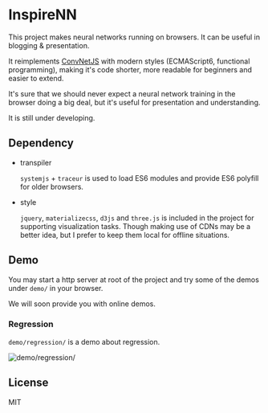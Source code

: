 # InspireNN

This project makes neural networks running on browsers. It can be useful in blogging & presentation.


It reimplements [ConvNetJS](https://github.com/karpathy/convnetjs) with modern styles (ECMAScript6, functional programming), making it's code shorter, more readable for beginners and easier to extend.

It's sure that we should never expect a neural network training in the browser doing a big deal, but it's useful for presentation and understanding.

It is still under developing. 


## Dependency

* transpiler

  `systemjs` + `traceur` is used to load ES6 modules and provide ES6 polyfill for older browsers.

* style

  `jquery`, `materializecss`, `d3js` and `three.js` is included in the project for supporting visualization tasks. Though making use of CDNs may be a better idea, but I prefer to keep them local for offline situations.

## Demo

You may start a http server at root of the project and try some of the demos under `demo/` in your browser.

We will soon provide you with online demos.

### Regression

`demo/regression/` is a demo about regression.

![demo/regression/]()


## License
MIT
